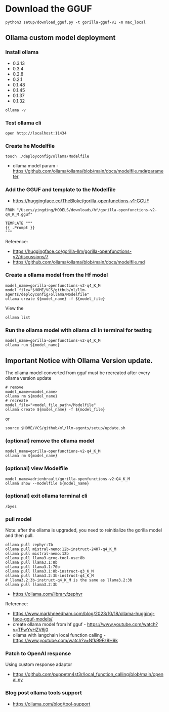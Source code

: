 # Download the GGUF

```shell
python3 setup/download_gguf.py -t gorilla-gguf-v1 -m mac_local
```

## Ollama custom model deployment
### Install ollama
* 0.3.13
* 0.3.4
* 0.2.8
* 0.2.1
* 0.1.48
* 0.1.45
* 0.1.37
* 0.1.32

```shell
ollama -v
```


### Test ollama cli
```shell
open http://localhost:11434
```


### Create he Modelfile
```shell
touch ./deployconfig/ollama/Modelfile
```

* ollama model param - https://github.com/ollama/ollama/blob/main/docs/modelfile.md#parameter

### Add the GGUF and template to the Modelfile
* https://huggingface.co/TheBloke/gorilla-openfunctions-v1-GGUF

```Modelfile
FROM "/Users/yingding/MODELS/downloads/hf/gorilla-openfunctions-v2-q4_K_M.gguf"

TEMPLATE """
{{ .Prompt }}
"""
```

Reference:
* https://huggingface.co/gorilla-llm/gorilla-openfunctions-v2/discussions/7
* https://github.com/ollama/ollama/blob/main/docs/modelfile.md

### Create a ollama model from the Hf model
```shell
model_name=gorilla-openfunctions-v2-q4_K_M
model_file="$HOME/VCS/github/ml/llm-agents/deployconfig/ollama/Modelfile"
ollama create ${model_name} -f ${model_file}
```

View the 
```shell
ollama list
```

### Run the ollama model with ollama cli in terminal for testing
```shell
model_name=gorilla-openfunctions-v2-q4_K_M
ollama run ${model_name}
```

## Important Notice with Ollama Version update.
The ollama model converted from gguf must be recreated after every ollama version update
```shell
# remove
model_name=<model_name>
ollama rm ${model_name}
# recreate
model_file="<model_file_path>/Modelfile"
ollama create ${model_name} -f ${model_file}
```
or
```shell
source $HOME/VCS/github/ml/llm-agents/setup/update.sh
```

### (optional) remove the ollama model
```shell
model_name=gorilla-openfunctions-v2-q4_K_M
ollama rm ${model_name}
```

### (optional) view Modelfile
```shell
model_name=adrienbrault/gorilla-openfunctions-v2:Q4_K_M
ollama show --modelfile ${model_name}
```

### (optional) exit ollama terminal cli
```shell
/byes
```

### pull model
Note: after the ollama is upgraded, you need to reinitialize the gorilla model and then pull.
```shell
ollama pull zephyr:7b
ollama pull mistral-nemo:12b-instruct-2407-q4_K_M
ollama pull mistral-nemo:12b
ollama pull llama3-groq-tool-use:8b
ollama pull llama3.1:8b
ollama pull llama3.1:70b
ollama pull llama3.1:8b-instruct-q3_K_M
ollama pull llama3.2:3b-instruct-q4_K_M
# llama3.2:3b-instruct-q4_K_M is the same as llama3.2:3b
ollama pull llama3.2:3b
```
* https://ollama.com/library/zephyr


Reference:
* https://www.markhneedham.com/blog/2023/10/18/ollama-hugging-face-gguf-models/
* create ollama model from hf gguf - https://www.youtube.com/watch?v=TFwYvHZV6j0
* ollama with langchain local function calling - https://www.youtube.com/watch?v=Nfk99Fz8H9k


### Patch to OpenAI response
Using custom response adaptor
* https://github.com/puppetm4st3r/local_function_calling/blob/main/openai.py

### Blog post ollama tools support
* https://ollama.com/blog/tool-support